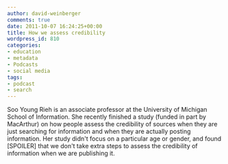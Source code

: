 ```yaml
---
author: david-weinberger
comments: true
date: 2011-10-07 16:24:25+00:00
title: How we assess credibility
wordpress_id: 810
categories:
- education
- metadata
- Podcasts
- social media
tags:
- podcast
- search
---
```


Soo Young Rieh is an associate professor at the University of Michigan School of Information. She recently finished a study (funded in part by MacArthur) on how people assess the credibility of sources when they are just searching for information and when they are actually posting information. Her study didn't focus on a particular age or gender, and found [SPOILER] that we don't take extra steps to assess the credibility of information when we are publishing it.


